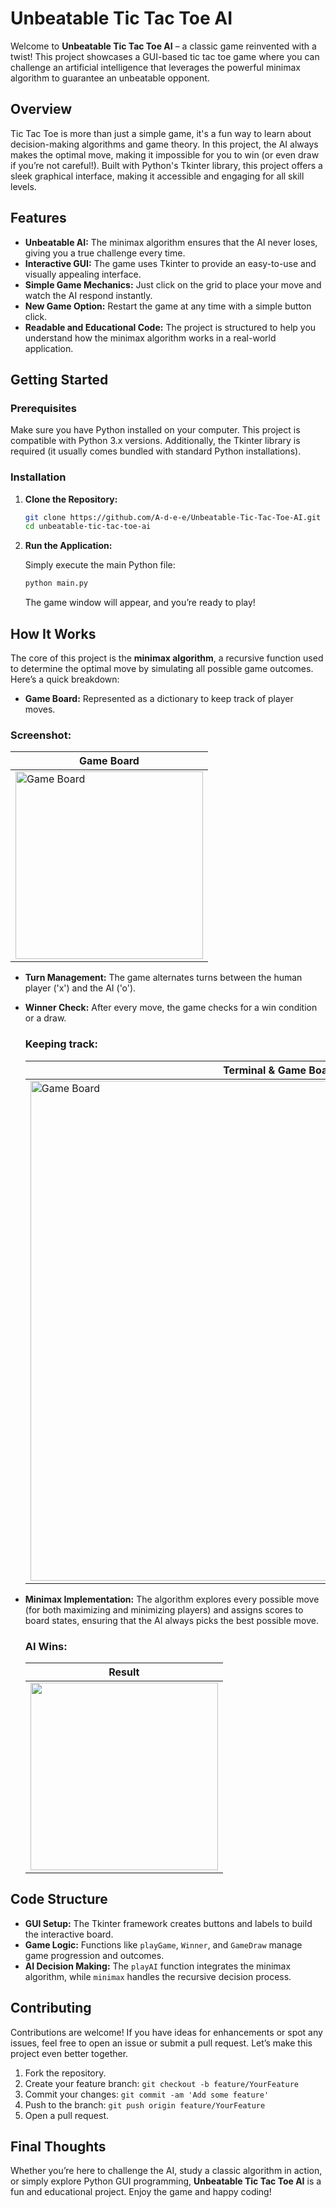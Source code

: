 # Unbeatable Tic Tac Toe AI

Welcome to **Unbeatable Tic Tac Toe AI** – a classic game reinvented with a twist! This project showcases a GUI-based tic tac toe game where you can challenge an artificial intelligence that leverages the powerful minimax algorithm to guarantee an unbeatable opponent.

## Overview
 
Tic Tac Toe is more than just a simple game, it's a fun way to learn about decision-making algorithms and game theory. In this project, the AI always makes the optimal move, making it impossible for you to win (or even draw if you’re not careful!). Built with Python's Tkinter library, this project offers a sleek graphical interface, making it accessible and engaging for all skill levels.

## Features

- **Unbeatable AI:** The minimax algorithm ensures that the AI never loses, giving you a true challenge every time.
- **Interactive GUI:** The game uses Tkinter to provide an easy-to-use and visually appealing interface.
- **Simple Game Mechanics:** Just click on the grid to place your move and watch the AI respond instantly.
- **New Game Option:** Restart the game at any time with a simple button click.
- **Readable and Educational Code:** The project is structured to help you understand how the minimax algorithm works in a real-world application.

## Getting Started

### Prerequisites

Make sure you have Python installed on your computer. This project is compatible with Python 3.x versions. Additionally, the Tkinter library is required (it usually comes bundled with standard Python installations).

### Installation

1. **Clone the Repository:**

   ```bash
   git clone https://github.com/A-d-e-e/Unbeatable-Tic-Tac-Toe-AI.git
   cd unbeatable-tic-tac-toe-ai
   ```

2. **Run the Application:**

   Simply execute the main Python file:

   ```bash
   python main.py
   ```

   The game window will appear, and you’re ready to play!

## How It Works

The core of this project is the **minimax algorithm**, a recursive function used to determine the optimal move by simulating all possible game outcomes. Here’s a quick breakdown:

- **Game Board:** Represented as a dictionary to keep track of player moves.
### Screenshot:
| Game Board |
|------------|
| <img src="https://github.com/user-attachments/assets/48a3d148-af1b-4458-b449-16fb5af429dd" alt="Game Board" width="300"> |

- **Turn Management:** The game alternates turns between the human player ('x') and the AI ('o').
- **Winner Check:** After every move, the game checks for a win condition or a draw.
  ### Keeping track:
  | Terminal & Game Board |
  |-----------------------|
  | <img src="https://github.com/user-attachments/assets/a3d0f3f8-b6f8-4c27-a474-d1fb64ca1065" alt="Game Board" width="800"> |

- **Minimax Implementation:** The algorithm explores every possible move (for both maximizing and minimizing players) and assigns scores to board states, ensuring that the AI always picks the best possible move.
  ### AI Wins:
  | Result |
  |--------|
  | <img src="https://github.com/user-attachments/assets/c9c6bb19-d969-41f9-b9d3-6bff996d4b7b" width="300"> |


## Code Structure

- **GUI Setup:** The Tkinter framework creates buttons and labels to build the interactive board.
- **Game Logic:** Functions like `playGame`, `Winner`, and `GameDraw` manage game progression and outcomes.
- **AI Decision Making:** The `playAI` function integrates the minimax algorithm, while `minimax` handles the recursive decision process.

## Contributing

Contributions are welcome! If you have ideas for enhancements or spot any issues, feel free to open an issue or submit a pull request. Let’s make this project even better together.

1. Fork the repository.
2. Create your feature branch: `git checkout -b feature/YourFeature`
3. Commit your changes: `git commit -am 'Add some feature'`
4. Push to the branch: `git push origin feature/YourFeature`
5. Open a pull request.

## Final Thoughts

Whether you’re here to challenge the AI, study a classic algorithm in action, or simply explore Python GUI programming, **Unbeatable Tic Tac Toe AI** is a fun and educational project. Enjoy the game and happy coding!

